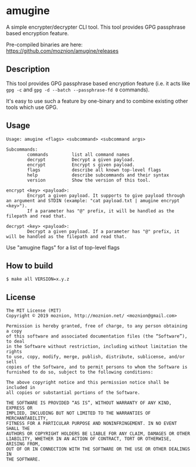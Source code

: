 amugine
==

A simple encrypter/decrypter CLI tool. This tool provides GPG passphrase based encryption feature.

Pre-compiled binaries are here: https://github.com/moznion/amugine/releases

Description
--

This tool provides GPG passphrase based encryption feature (i.e. it acts like `gpg -c` and `gpg -d --batch --passphrase-fd 0` commands).

It's easy to use such a feature by one-binary and to combine existing other tools which use GPG.

Usage
--

```
Usage: amugine <flags> <subcommand> <subcommand args>

Subcommands:
        commands         list all command names
        decrypt          Decrypt a given payload.
        encrypt          Encrypt s given payload.
        flags            describe all known top-level flags
        help             describe subcommands and their syntax
        version          Show the version of this tool.
```

```
encrypt <key> <payload>:
        Encrypt a given payload. It supports to give payload through an argument and STDIN (example: "cat payload.txt | amugine encrypt <key>").
        If a parameter has "@" prefix, it will be handled as the filepath and read that.
```

```
decrypt <key> <payload>:
        Decrypt a given payload. If a parameter has "@" prefix, it will be handled as the filepath and read that.
```

Use "amugine flags" for a list of top-level flags

How to build
--

```
$ make all VERSION=x.y.z
```

License
--

```
The MIT License (MIT)
Copyright © 2019 moznion, http://moznion.net/ <moznion@gmail.com>

Permission is hereby granted, free of charge, to any person obtaining a copy
of this software and associated documentation files (the “Software”), to deal
in the Software without restriction, including without limitation the rights
to use, copy, modify, merge, publish, distribute, sublicense, and/or sell
copies of the Software, and to permit persons to whom the Software is
furnished to do so, subject to the following conditions:

The above copyright notice and this permission notice shall be included in
all copies or substantial portions of the Software.

THE SOFTWARE IS PROVIDED “AS IS”, WITHOUT WARRANTY OF ANY KIND, EXPRESS OR
IMPLIED, INCLUDING BUT NOT LIMITED TO THE WARRANTIES OF MERCHANTABILITY,
FITNESS FOR A PARTICULAR PURPOSE AND NONINFRINGEMENT. IN NO EVENT SHALL THE
AUTHORS OR COPYRIGHT HOLDERS BE LIABLE FOR ANY CLAIM, DAMAGES OR OTHER
LIABILITY, WHETHER IN AN ACTION OF CONTRACT, TORT OR OTHERWISE, ARISING FROM,
OUT OF OR IN CONNECTION WITH THE SOFTWARE OR THE USE OR OTHER DEALINGS IN
THE SOFTWARE.
```
